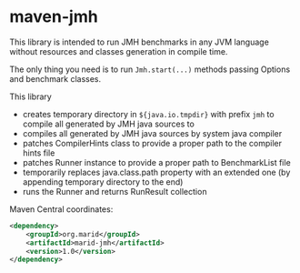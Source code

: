 maven-jmh
===

This library is intended to run JMH benchmarks in any JVM language without
resources and classes generation in compile time.

The only thing you need is to run ```Jmh.start(...)``` methods passing Options and benchmark classes.

This library

 * creates temporary directory in ```${java.io.tmpdir}``` with prefix ```jmh``` to
   compile all generated by JMH java sources to
 * compiles all generated by JMH java sources by system java compiler
 * patches CompilerHints class to provide a proper path to the compiler hints file
 * patches Runner instance to provide a proper path to BenchmarkList file
 * temporarily replaces java.class.path property with an extended one (by appending temporary directory
   to the end)
 * runs the Runner and returns RunResult collection
 
Maven Central coordinates:
```xml
<dependency>
    <groupId>org.marid</groupId>
    <artifactId>marid-jmh</artifactId>
    <version>1.0</version>
</dependency>
``` 